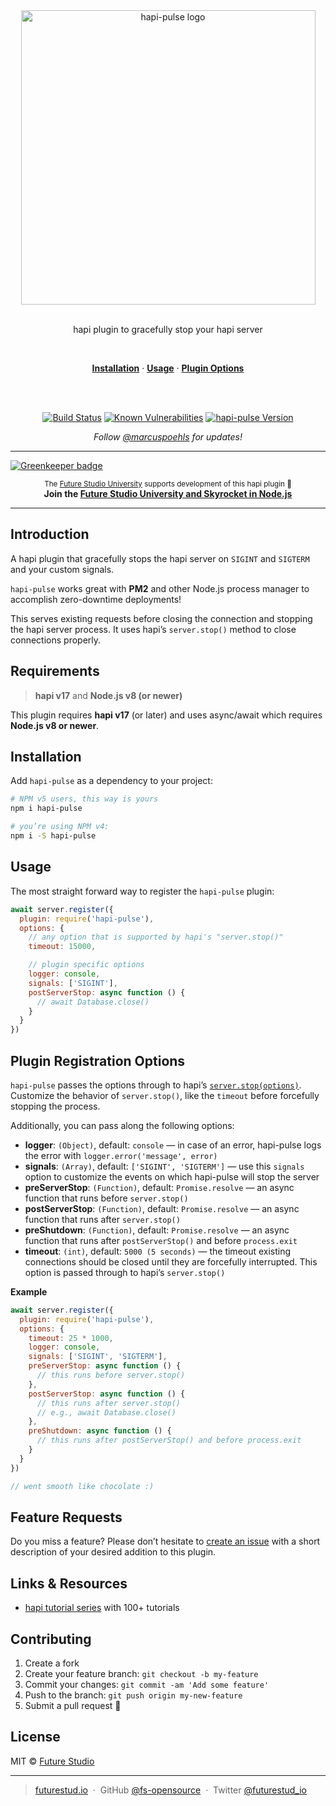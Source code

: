 <div align="center">
  <img width="471" style="max-width:100%;" src="https://raw.githubusercontent.com/fs-opensource/hapi-pulse/master/media/hapi-pulse.png" alt="hapi-pulse logo">

  <br/>
  <br/>

  <p>
    hapi plugin to gracefully stop your hapi server
  </p>
  <br/>
  <p>
    <a href="#installation"><strong>Installation</strong></a> ·
    <a href="#usage"><strong>Usage</strong></a> ·
    <a href="#plugin-registration-options"><strong>Plugin Options</strong></a>
  </p>
  <br/>
  <br/>
  <p>
     <a href="https://travis-ci.org/fs-opensource/hapi-pulse"><img src="https://camo.githubusercontent.com/9f56ef242c6f588f74f39f0bd61c1acd34d853af/68747470733a2f2f7472617669732d63692e6f72672f66732d6f70656e736f757263652f686170692d67656f2d6c6f636174652e7376673f6272616e63683d6d6173746572" alt="Build Status" data-canonical-src="https://travis-ci.org/fs-opensource/hapi-pulse.svg?branch=master" style="max-width:100%;"></a>
    <a href="https://snyk.io/test/github/fs-opensource/hapi-pulse"><img src="https://snyk.io/test/github/fs-opensource/hapi-pulse/badge.svg" alt="Known Vulnerabilities" data-canonical-src="https://snyk.io/test/github/fs-opensource/hapi-pulse" style="max-width:100%;"></a>
    <a href="https://www.npmjs.com/package/hapi-pulse"><img src="https://img.shields.io/npm/v/hapi-pulse.svg" alt="hapi-pulse Version" data-canonical-src="https://img.shields.io/npm/v/hapi-pulse.svg" style="max-width:100%;"></a>
  </p>
  <p>
    <em>Follow <a href="http://twitter.com/marcuspoehls">@marcuspoehls</a> for updates!</em>
  </p>
</div>

------

[![Greenkeeper badge](https://badges.greenkeeper.io/fs-opensource/hapi-pulse.svg)](https://greenkeeper.io/)

<p align="center"><sup>The <a href="https://futurestud.io">Future Studio University</a> supports development of this hapi plugin 🚀</sup>
<br><b>
Join the <a href="https://futurestud.io/university">Future Studio University and Skyrocket in Node.js</a></b>
</p>

------


## Introduction
A hapi plugin that gracefully stops the hapi server on `SIGINT` and `SIGTERM` and your custom signals.

`hapi-pulse` works great with **PM2** and other Node.js process manager to accomplish zero-downtime deployments!

This serves existing requests before closing the connection and stopping the hapi server process.
It uses hapi’s `server.stop()` method to close connections properly.


## Requirements
> **hapi v17** and **Node.js v8 (or newer)**

This plugin requires **hapi v17** (or later) and uses async/await which requires **Node.js v8 or newer**.


## Installation
Add `hapi-pulse` as a dependency to your project:

```bash
# NPM v5 users, this way is yours
npm i hapi-pulse

# you’re using NPM v4:
npm i -S hapi-pulse
```


## Usage
The most straight forward way to register the `hapi-pulse` plugin:

```js
await server.register({
  plugin: require('hapi-pulse'),
  options: {
    // any option that is supported by hapi's "server.stop()"
    timeout: 15000,

    // plugin specific options
    logger: console,
    signals: ['SIGINT'],
    postServerStop: async function () {
      // await Database.close()
    }
  }
})
```


## Plugin Registration Options
`hapi-pulse` passes the options through to hapi’s [`server.stop(options)`](https://hapijs.com/api#-await-serverstopoptions).
Customize the behavior of `server.stop()`, like the `timeout` before forcefully stopping the process.

Additionally, you can pass along the following options:

- **logger**: `(Object)`, default: `console` — in case of an error, hapi-pulse logs the error with `logger.error('message', error)`
- **signals**: `(Array)`, default: `['SIGINT', 'SIGTERM']` — use this `signals` option to customize the events on which hapi-pulse will stop the server
- **preServerStop**: `(Function)`, default: `Promise.resolve` — an async function that runs before `server.stop()`
- **postServerStop**: `(Function)`, default: `Promise.resolve` — an async function that runs after `server.stop()`
- **preShutdown**: `(Function)`, default: `Promise.resolve` — an async function that runs after `postServerStop()` and before `process.exit`
- **timeout**: `(int)`, default: `5000 (5 seconds)` — the timeout existing connections should be closed until they are forcefully interrupted. This option is passed through to hapi’s `server.stop()`

**Example**

```js
await server.register({
  plugin: require('hapi-pulse'),
  options: {
    timeout: 25 * 1000,
    logger: console,
    signals: ['SIGINT', 'SIGTERM'],
    preServerStop: async function () {
      // this runs before server.stop()
    },
    postServerStop: async function () {
      // this runs after server.stop()
      // e.g., await Database.close()
    },
    preShutdown: async function () {
      // this runs after postServerStop() and before process.exit
    }
  }
})

// went smooth like chocolate :)
```


## Feature Requests
Do you miss a feature? Please don’t hesitate to
[create an issue](https://github.com/fs-opensource/hapi-pulse/issues) with a short description of your desired addition to this plugin.


## Links & Resources

- [hapi tutorial series](https://futurestud.io/tutorials/hapi-get-your-server-up-and-running) with 100+ tutorials


## Contributing

1.  Create a fork
2.  Create your feature branch: `git checkout -b my-feature`
3.  Commit your changes: `git commit -am 'Add some feature'`
4.  Push to the branch: `git push origin my-new-feature`
5.  Submit a pull request 🚀


## License

MIT © [Future Studio](https://futurestud.io)

---

> [futurestud.io](https://futurestud.io) &nbsp;&middot;&nbsp;
> GitHub [@fs-opensource](https://github.com/fs-opensource/) &nbsp;&middot;&nbsp;
> Twitter [@futurestud_io](https://twitter.com/futurestud_io)
